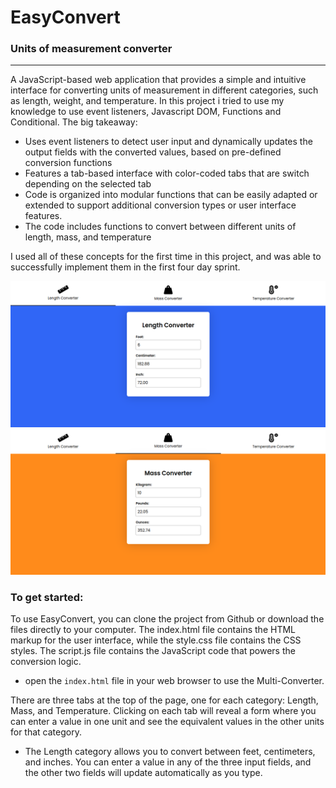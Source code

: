 # EasyConvert

### Units of measurement converter

------------------------------------------------------------------------------------------------------------------------------------------------

A JavaScript-based web application that provides a simple and intuitive interface for converting units of measurement in different categories, such as length, weight, and temperature. In this project i tried to use my knowledge to use event listeners, Javascript DOM, Functions and Conditional. The big takeaway: 

* Uses event listeners to detect user input and dynamically updates the output fields with the converted values, based on pre-defined conversion functions
* Features a tab-based interface with color-coded tabs that are switch depending on the selected tab
* Code is organized into modular functions that can be easily adapted or extended to support additional conversion types or user interface features.
* The code includes functions to convert between different units of length, mass, and temperature

I used all of these concepts for the first time in this project, and was able to successfully implement them in the first four day sprint.

<img src="public/length.png" width="1000">

<img src="public/mass.png" width="1000">

### To get started:
To use EasyConvert, you can clone the project from Github or download the files directly to your computer. The index.html file contains the HTML markup for the user interface, while the style.css file contains the CSS styles. The script.js file contains the JavaScript code that powers the conversion logic.

* open the `index.html` file in your web browser to use the Multi-Converter.

There are three tabs at the top of the page, one for each category: Length, Mass, and Temperature. Clicking on each tab will reveal a form where you can enter a value in one unit and see the equivalent values in the other units for that category.

* The Length category allows you to convert between feet, centimeters, and inches. You can enter a value in any of the three input fields, and the other two fields will update automatically as you type.

